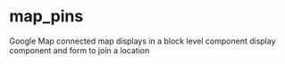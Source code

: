 # map_pins
Google Map connected map displays in a block level component display component and form to join a location
